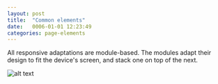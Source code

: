 ```yaml
---
layout: post
title:  "Common elements"
date:   0006-01-01 12:23:49
categories: page-elements
---
```


All responsive adaptations are module-based. The modules adapt their design to fit the device's screen,
and stack one on top of the next.

![alt text][responsive-adaptations]


[responsive-adaptations]: /gfw-style-guides/images/posts/responsive-adaptations/grid-site.png "Repsonsive Adaptations"
